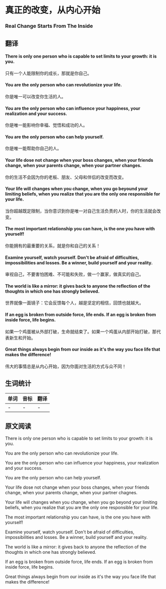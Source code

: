 # 真正的改变，从内心开始

### Real Change Starts From The Inside

## 翻译
#### There is only one person who is capable to set limits to your growth: it is you.
只有一个人能限制你的成长，那就是你自己。
#### You are the only person who can revolutionize your life.
你是唯一可以改变你生活的人。
#### You are the only person who can influence your happiness, your realization and your success.
你是唯一能影响你幸福、觉悟和成功的人。
#### You are the only person who can help yourself.
你是唯一能帮助你自己的人。  
#### Your life dose not change when your boss changes, when your friends change, when your parents change, when your partner changes.
你的生活不会因为你的老板、朋友、父母和伴侣的改变而改变。
#### Your life will changes when you change, when you go beyound your limiting beliefs, when you realize that you are the only one responsible for your life.
当你超越既定限制，当你意识到你是唯一对自己生活负责的人时，你的生活就会改变。
#### The most important relationship you can have, is the one you have with yourself!
你能拥有的最重要的关系，就是你和自己的关系！
#### Examine yourself, watch yourself. Don't be afraid of difficulties, impossibilities and losses. Be a winner, build yourself and your reality.
审视自己，不要害怕困难、不可能和失败，做一个赢家，做真实的自己。
#### The world is like a mirror: it gives back to anyone the reflection of the thoughts in which one has strongly believed.
世界就像一面镜子：它会反馈每个人，越是坚定的相信，回馈也就越大。
#### If an egg is broken from outside force, life ends. If an egg is broken from inside force, life begins.
如果一个鸡蛋被从外部打破，生命就结束了。如果一个鸡蛋从内部开始打破，那代表新生和开始。
#### Great things always begin from our inside as it's the way you face life that makes the difference!
伟大的事情总是从内心开始，因为你面对生活的方式与众不同！

## 生词统计 
| 单词 | 音标 | 翻译 |
| - | - | - |
| - | - | - |


## 原文阅读

There is only one person who is capable to set limits to your growth: it is you.

You are the only person who can revolutionize your life.

You are the only person who can influence your happiness, your realization and your success.

You are the only person who can help yourself.

Your life dose not change when your boss changes, when your friends change, when your parents change, when your partner chagnes.

Your life will changes when you change, when you go beyond your limiting beliefs, when you realize that you are the only one responsible for your life.

The most important relationship you can have, is the one you have with yourself!

Examine yourself, watch yourself. Don't be afraid of difficulties, impossibilities and losses. Be a winner, build yourself and your reality.

The world is like a mirror: it gives back to anyone the reflection of the thoughts in which one has strongly believed.

If an egg is broken from outside force, life ends. If an egg is broken from inside force, life begins.

Great things always begin from our inside as it's the way you face life that makes the difference!

<!-- <src-rtyAudio :src="'https://rtyxmd.gitee.io/rtyresources2020/May/Real%20Change%20Starts%20From%20The%20Inside.mp3'"></src-rtyAudio> -->